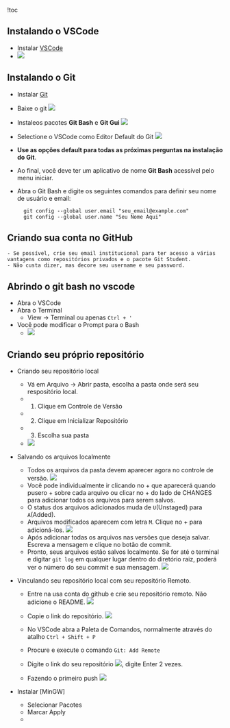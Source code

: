 
!toc

## Instalando o VSCode
- Instalar [VSCode](https://code.visualstudio.com/)
- ![](vscode.png)

## Instalando o Git
- Instalar [Git](https://git-scm.com/download)
- Baixe o git ![](git1.png)
- Instaleos pacotes **Git Bash** e **Git Gui** ![](git2.png)
- Selectione o VSCode como Editor Default do Git ![](git3.png)
- **Use as opções default para todas as próximas perguntas na instalação do Git**.
- Ao final, você deve ter um aplicativo de nome **Git Bash** acessível pelo menu iniciar.
- Abra o Git Bash e digite os seguintes comandos para definir seu nome de usuário e email:

        git config --global user.email "seu_email@example.com"
        git config --global user.name "Seu Nome Aqui"

## Criando sua conta no GitHub
    - Se possível, crie seu email institucional para ter acesso a várias vantagens como repositórios privados e o pacote Git Student.
    - Não custa dizer, mas decore seu username e seu password.

## Abrindo o git bash no vscode
- Abra o VSCode
- Abra o Terminal
    - View -> Terminal ou apenas `Ctrl + '`
- Você pode modificar o Prompt para o Bash
    - ![](vscode2.png)


## Criando seu próprio repositório
- Criando seu repositório local
    - Vá em Arquivo -> Abrir pasta, escolha a pasta onde será seu respositório local.
    - 1. Clique em Controle de Versão
    - 2. Clique em Inicializar Repositório
    - 3. Escolha sua pasta
    - ![](git5.png)

- Salvando os arquivos localmente
    - Todos os arquivos da pasta devem aparecer agora no controle de versão. ![](git6.png)
    - Você pode individualmente ir clicando no + que aparecerá quando pusero + sobre cada arquivo ou clicar no + do lado de CHANGES para adicionar todos os arquivos para serem salvos.
    - O status dos arquivos adicionados muda de `U`(Unstaged) para `A`(Added).
    - Arquivos modificados aparecem com letra `M`. Clique no + para adicioná-los. ![](git7.png)
    - Após adicionar todas os arquivos nas versões que deseja salvar. Escreva a mensagem e clique no botão de commit.
    - Pronto, seus arquivos estão salvos localmente. Se for até o terminal e digitar `git log` em qualquer lugar dentro do diretório raiz, poderá ver o número do seu commit e sua mensagem. ![](git8.png)
- Vinculando seu repositório local com seu repositório Remoto.
    - Entre na usa conta do github e crie seu repositório remoto. Não adicione o README. ![](git9.png)
    - Copie o link do repositório. ![](git10.png)
    - No VSCode abra a Paleta de Comandos, normalmente através do atalho `Ctrl + Shift + P`
    - Procure e execute o comando `Git: Add Remote`
    - Digite o link do seu repositório ![](git11.png), digite Enter 2 vezes.
    
    - Fazendo o primeiro push ![](github.png)

- Instalar [MinGW]
    - Selecionar Pacotes
    - Marcar Apply
    - 